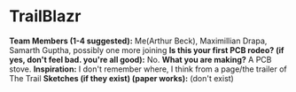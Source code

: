 # TrailBlazr

**Team Members (1-4 suggested):**
Me(Arthur Beck), Maximillian Drapa, Samarth Guptha, possibly one more joining
**Is this your first PCB rodeo? (if yes, don't feel bad. you're all good):**
No.
**What you are making?**
A PCB stove.
**Inspiration:**
I don't remember where, I think from a page/the trailer of The Trail
**Sketches (if they exist) (paper works):**
(don't exist)
